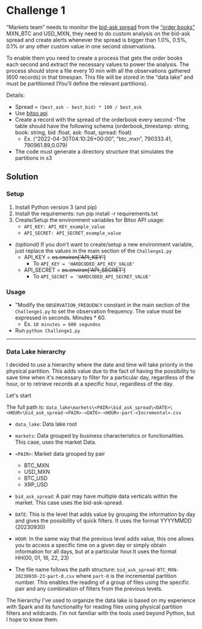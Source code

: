 # Challenge 1

“Markets team” needs to monitor the [bid-ask spread](https://www.investopedia.com/articles/investing/082213/how-calculate-bidask-spread.asp) from the [“order books”](https://www.investopedia.com/terms/o/order-book.asp) MXN_BTC and USD_MXN, they need to do custom analysis on the bid-ask spread and create alerts whenever the spread is bigger than 1.0%, 0.5%, 0.1% or any other custom value in one second observations.

To enable them you need to create a process that gets the order books each second and extract the necessary values to power the analysis. The process should store a file every 10 min with all the observations gathered (600 records) in that timespan. This file will be stored in the “data lake” and must be partitioned (You’ll define the relevant partitions).

Details:
- Spread = `(best_ask - best_bid) * 100 / best_ask`
- Use [bitso api](https://docs.bitso.com/bitso-api/docs/list-order-book)
- Create a record with the spread of the orderbook every second
  -The table should have the following schema (orderbook_timestamp: string, book: string, bid :float, ask: float, spread: float)
  - Ex. (“2022-04-30T04:10:26+00:00”, “btc_mxn”, 790333.41, 790961.89,0.079)
- The code must generate a directory structure that simulates the partitions in s3

## Solution

### Setup
1. Install Python version 3 (and pip)
2. Install the requirements: run pip install -r requirements.txt
3. Create/Setup the environment variables for Bitso API usage:
   - `API_KEY: API_KEY_example_value`
   - `API_SECRET: API_SECRET_example_value`
- *(optional)* If you don't want to create/setup a new environment variable, just replace the values in the main section of the `Challenge1.py`
  - API_KEY = ~~os.environ['API_KEY']~~
    - To `API_KEY = 'HARDCODED_API_KEY_VALUE'`
  - API_SECRET = ~~os.environ['API_SECRET']~~
    - To `API_SECRET = 'HARDCODED_API_SECRET_VALUE'`


### Usage
- "Modify the `OBSERVATION_FREQUENCY` constant in the main section of the `Challenge1.py` to set the observation frequency. The value must be expressed in seconds. Minutes * 60.
  - Ex. `10 minutes = 600 segundos`
- Run `python Challenge1.py`

----------

### Data Lake hierarchy
I decided to use a hierarchy where the date and time will take priority in the physical partition. This adds value due to the fact of having the possibility to save time when it's necessary to filter for a particular day, regardless of the hour, or to retrieve records at a specific hour, regardless of the day.

Let's start

The full path is:
```data_lake\markets\<PAIR>\bid_ask_spread\<DATE>\<HOUR>\bid_ask_spread-<PAIR>-<DATE>-<HOUR>-part-<Incremental>.csv```

- `data_lake`: Data lake root

- `markets`: Data grouped by business characteristics or functionalities. This case, uses the market Data.

- `<PAIR>`: Market data grouped by pair
  - BTC_MXN
  - USD_MXN
  - BTC_USD
  - XRP_USD

- `bid_ask_spread`: A pair may have multiple data verticals within the market. This case uses the bid-ask-spread.

- `DATE`: This is the level that adds value by grouping the information by day and gives the possibility of quick filters. It uses the format YYYYMMDD (20230930)

- `HOUR`: In the same way that the previous level adds value, this one allows you to access a specific time on a given day or simply obtain information for all days, but at a particular hour.It uses the format HH(00, 01, 16, 22, 23)

- The file name follows the path structure: `bid_ask_spread-BTC_MXN-20230930-23-part-0.csv` where `part-0` is the incremental partition number. This enables the reading of a group of files using the specific pair and any combination of filters from the previous levels.


The hierarchy I've used to organize the data lake is based on my experience with Spark and its functionality for reading files using physical partition filters and wildcards. I'm not familiar with the tools used beyond Python, but I hope to know them.